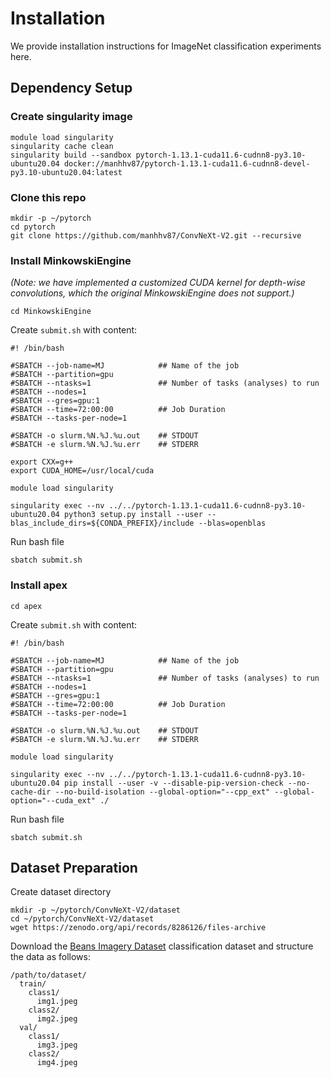 # Installation

We provide installation instructions for ImageNet classification experiments here.

## Dependency Setup

### Create singularity image
```
module load singularity
singularity cache clean
singularity build --sandbox pytorch-1.13.1-cuda11.6-cudnn8-py3.10-ubuntu20.04 docker://manhhv87/pytorch-1.13.1-cuda11.6-cudnn8-devel-py3.10-ubuntu20.04:latest
```

### Clone this repo
```
mkdir -p ~/pytorch
cd pytorch
git clone https://github.com/manhhv87/ConvNeXt-V2.git --recursive
```

### Install MinkowskiEngine

*(Note: we have implemented a customized CUDA kernel for depth-wise convolutions, which the original MinkowskiEngine does not support.)*
```
cd MinkowskiEngine
```

Create `submit.sh` with content:
```
#! /bin/bash

#SBATCH --job-name=MJ            ## Name of the job
#SBATCH --partition=gpu
#SBATCH --ntasks=1               ## Number of tasks (analyses) to run
#SBATCH --nodes=1
#SBATCH --gres=gpu:1
#SBATCH --time=72:00:00          ## Job Duration
#SBATCH --tasks-per-node=1

#SBATCH -o slurm.%N.%J.%u.out    ## STDOUT
#SBATCH -e slurm.%N.%J.%u.err    ## STDERR

export CXX=g++
export CUDA_HOME=/usr/local/cuda

module load singularity

singularity exec --nv ../../pytorch-1.13.1-cuda11.6-cudnn8-py3.10-ubuntu20.04 python3 setup.py install --user --blas_include_dirs=${CONDA_PREFIX}/include --blas=openblas
```

Run bash file
```
sbatch submit.sh
```

### Install apex
```
cd apex
```

Create `submit.sh` with content:
```
#! /bin/bash

#SBATCH --job-name=MJ            ## Name of the job
#SBATCH --partition=gpu
#SBATCH --ntasks=1               ## Number of tasks (analyses) to run
#SBATCH --nodes=1
#SBATCH --gres=gpu:1
#SBATCH --time=72:00:00          ## Job Duration
#SBATCH --tasks-per-node=1

#SBATCH -o slurm.%N.%J.%u.out    ## STDOUT
#SBATCH -e slurm.%N.%J.%u.err    ## STDERR

module load singularity

singularity exec --nv ../../pytorch-1.13.1-cuda11.6-cudnn8-py3.10-ubuntu20.04 pip install --user -v --disable-pip-version-check --no-cache-dir --no-build-isolation --global-option="--cpp_ext" --global-option="--cuda_ext" ./
```

Run bash file
```
sbatch submit.sh
```

## Dataset Preparation

Create dataset directory
```
mkdir -p ~/pytorch/ConvNeXt-V2/dataset
cd ~/pytorch/ConvNeXt-V2/dataset
wget https://zenodo.org/api/records/8286126/files-archive
```

Download the [Beans Imagery Dataset](https://zenodo.org/records/8286126) classification dataset and structure the data as follows:
```
/path/to/dataset/
  train/
    class1/
      img1.jpeg
    class2/
      img2.jpeg
  val/
    class1/
      img3.jpeg
    class2/
      img4.jpeg
```
